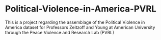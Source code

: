 # Political-Violence-in-America-PVRL
This is a project regarding the assemblage of the Political Violence in America dataset for Professors Zeitzoff and Young at American University through the Peace Violence and Research Lab (PVRL)

